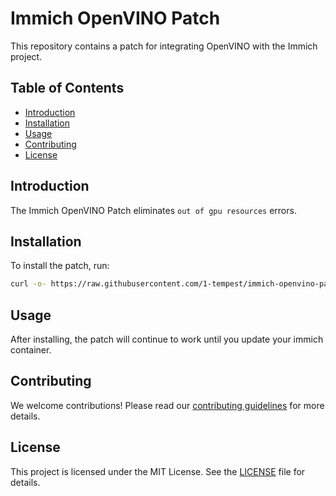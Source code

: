 # Immich OpenVINO Patch

This repository contains a patch for integrating OpenVINO with the Immich project.

## Table of Contents

- [Introduction](#introduction)
- [Installation](#installation)
- [Usage](#usage)
- [Contributing](#contributing)
- [License](#license)

## Introduction

The Immich OpenVINO Patch eliminates `out of gpu resources` errors.

## Installation

To install the patch, run:

```sh
curl -o- https://raw.githubusercontent.com/1-tempest/immich-openvino-patch/main/main.sh | sudo bash
```

## Usage

After installing, the patch will continue to work until you update your immich container.

## Contributing

We welcome contributions! Please read our [contributing guidelines](CONTRIBUTING.md) for more details.

## License

This project is licensed under the MIT License. See the [LICENSE](LICENSE) file for details.
